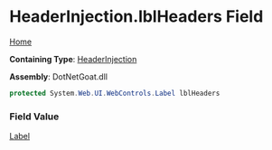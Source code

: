 # HeaderInjection\.lblHeaders Field

[Home](../../../../../README.md)

**Containing Type**: [HeaderInjection](../README.md)

**Assembly**: DotNetGoat\.dll

```csharp
protected System.Web.UI.WebControls.Label lblHeaders
```

### Field Value

[Label](https://docs.microsoft.com/en-us/dotnet/api/system.web.ui.webcontrols.label)

